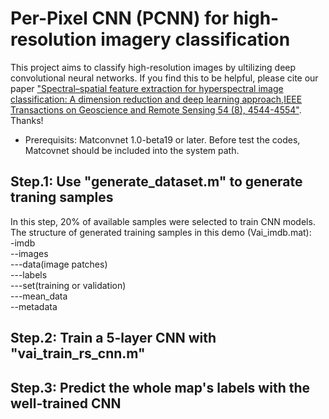 # Per-Pixel CNN (PCNN) for high-resolution imagery classification
This project aims to classify high-resolution images by ultilizing deep convolutional neural networks. If you find this to be helpful, please cite our paper ["Spectral–spatial feature extraction for hyperspectral image classification: A dimension reduction and deep learning approach,IEEE Transactions on Geoscience and Remote Sensing 54 (8), 4544-4554"](http://ieeexplore.ieee.org/abstract/document/7450160/). Thanks!

* Prerequisits: Matconvnet 1.0-beta19 or later. Before test the codes, Matcovnet should be included into the system path.

## Step.1: Use "generate_dataset.m" to generate traning samples
In this step, 20% of available samples were selected to train CNN models. 
The structure of generated training samples in this demo (Vai_imdb.mat):<br />
-imdb<br />
--images<br />
---data(image patches)<br />
---labels<br />
---set(training or validation)<br />
---mean_data<br />
--metadata<br />


## Step.2: Train a 5-layer CNN with "vai_train_rs_cnn.m"



## Step.3: Predict the whole map's labels with the well-trained CNN
